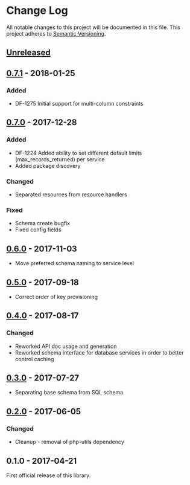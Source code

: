 # Change Log
All notable changes to this project will be documented in this file.
This project adheres to [Semantic Versioning](http://semver.org/).

## [Unreleased]
## [0.7.1] - 2018-01-25 
### Added
- DF-1275 Initial support for multi-column constraints

## [0.7.0] - 2017-12-28
### Added
- DF-1224 Added ability to set different default limits (max_records_returned) per service
- Added package discovery
### Changed
- Separated resources from resource handlers
### Fixed
- Schema create bugfix
- Fixed config fields

## [0.6.0] - 2017-11-03
- Move preferred schema naming to service level

## [0.5.0] - 2017-09-18
- Correct order of key provisioning

## [0.4.0] - 2017-08-17
### Changed
- Reworked API doc usage and generation
- Reworked schema interface for database services in order to better control caching

## [0.3.0] - 2017-07-27
- Separating base schema from SQL schema

## [0.2.0] - 2017-06-05
### Changed
- Cleanup - removal of php-utils dependency

## 0.1.0 - 2017-04-21
First official release of this library.

[Unreleased]: https://github.com/dreamfactorysoftware/df-firebird/compare/0.7.1...HEAD
[0.7.1]: https://github.com/dreamfactorysoftware/df-firebird/compare/0.7.0...0.7.1
[0.7.0]: https://github.com/dreamfactorysoftware/df-firebird/compare/0.6.0...0.7.0
[0.6.0]: https://github.com/dreamfactorysoftware/df-firebird/compare/0.5.0...0.6.0
[0.5.0]: https://github.com/dreamfactorysoftware/df-firebird/compare/0.4.0...0.5.0
[0.4.0]: https://github.com/dreamfactorysoftware/df-firebird/compare/0.3.0...0.4.0
[0.3.0]: https://github.com/dreamfactorysoftware/df-firebird/compare/0.2.0...0.3.0
[0.2.0]: https://github.com/dreamfactorysoftware/df-firebird/compare/0.1.0...0.2.0
